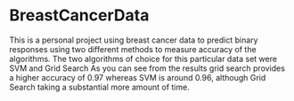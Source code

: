 # BreastCancerData

This is a personal project using breast cancer data to predict binary responses using two different methods to measure accuracy of the algorithms.
The two algorithms of choice for this particular data set were SVM and Grid Search
As you can see from the results grid search provides a higher accuracy of 0.97 whereas SVM is around 0.96, although Grid Search taking a substantial more amount of time.
